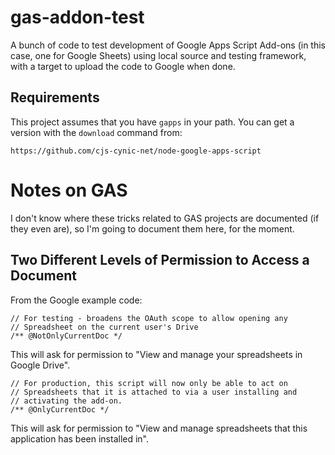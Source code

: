 gas-addon-test
==============

A bunch of code to test development of Google Apps Script Add-ons
(in this case, one for Google Sheets) using local source and testing
framework, with a target to upload the code to Google when done.

Requirements
------------

This project assumes that you have `gapps` in your path. You can get
a version with the `download` command from:

    https://github.com/cjs-cynic-net/node-google-apps-script


Notes on GAS
============

I don't know where these tricks related to GAS projects are documented
(if they even are), so I'm going to document them here, for the moment.


Two Different Levels of Permission to Access a Document
-------------------------------------------------------

From the Google example code:

    // For testing - broadens the OAuth scope to allow opening any
    // Spreadsheet on the current user's Drive
    /** @NotOnlyCurrentDoc */

This will ask for permission to "View and manage your spreadsheets in
Google Drive".

    // For production, this script will now only be able to act on
    // Spreadsheets that it is attached to via a user installing and
    // activating the add-on.
    /** @OnlyCurrentDoc */

This will ask for permission to "View and manage spreadsheets that this
application has been installed in".
